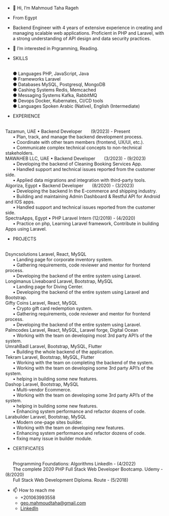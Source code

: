 - 👋 Hi, I’m Mahmoud Taha Rageh
- From Egypt

- Backend Engineer with 4 years of extensive experience in creating and managing scalable web applications.
Proficient in PHP and Laravel, with a strong understanding of API design and data security practices.

- 👀 I’m interested in Prgramming, Reading.

- SKILLS
<br>
   &nbsp;&nbsp;&nbsp;&nbsp;&nbsp;&nbsp;● Languages PHP, JavaScript, Java<br>
   &nbsp;&nbsp;&nbsp;&nbsp;&nbsp;&nbsp;● Frameworks Laravel <br>
   &nbsp;&nbsp;&nbsp;&nbsp;&nbsp;&nbsp;● Databases MySQL, Postgresql, MongoDB <br>
   &nbsp;&nbsp;&nbsp;&nbsp;&nbsp;&nbsp;● Cashing Systems Redis, Memcached <br>
   &nbsp;&nbsp;&nbsp;&nbsp;&nbsp;&nbsp;● Messaging Systems Kafka, RabbitMQ <br>
   &nbsp;&nbsp;&nbsp;&nbsp;&nbsp;&nbsp;● Devops Docker, Kubernates, CI/CD tools <br>
   &nbsp;&nbsp;&nbsp;&nbsp;&nbsp;&nbsp;● Languages Spoken Arabic (Native), English (Intermediate) <br>

- EXPERIENCE
<br>
      Tazamun, UAE • Backend Developer &nbsp;&nbsp;&nbsp;&nbsp;&nbsp;&nbsp;(9/2023) - Present <br>
            &nbsp;&nbsp;&nbsp;&nbsp;&nbsp;&nbsp;• Plan, track, and manage the backend development process. <br>
            &nbsp;&nbsp;&nbsp;&nbsp;&nbsp;&nbsp;• Coordinate with other team members (frontend, UX/UI, etc.). <br>
            &nbsp;&nbsp;&nbsp;&nbsp;&nbsp;&nbsp;• Communicate complex technical concepts to non-technical stakeholders. <br>
      MAWAHEB LLC, UAE • Backend Developer &nbsp;&nbsp;&nbsp;&nbsp;&nbsp;&nbsp;(3/2023) - (9/2023) <br>
            &nbsp;&nbsp;&nbsp;&nbsp;&nbsp;&nbsp;• Developing the backend of Cleaning Booking Services App. <br>
            &nbsp;&nbsp;&nbsp;&nbsp;&nbsp;&nbsp;• Handled support and technical issues reported from the customer side. <br>
            &nbsp;&nbsp;&nbsp;&nbsp;&nbsp;&nbsp;• Applied data migrations and integration with third-party tools. <br>
       Algoriza, Egypt • Backend Developer &nbsp;&nbsp;&nbsp;&nbsp;&nbsp;&nbsp;(8/2020) - (3/2023)<br>
            &nbsp;&nbsp;&nbsp;&nbsp;&nbsp;&nbsp;• Developing the backend In the E-commerce and shipping industry. <br>
            &nbsp;&nbsp;&nbsp;&nbsp;&nbsp;&nbsp;• Building and maintaining Admin Dashboard & Restful API for Android and IOS apps. <br>
            &nbsp;&nbsp;&nbsp;&nbsp;&nbsp;&nbsp;• Handled support and technical issues reported from the customer side. <br>
      SpectraApps, Egypt • PHP Laravel Intern (12/2019) - (4/2020) <br>
            &nbsp;&nbsp;&nbsp;&nbsp;&nbsp;&nbsp;• Practice on php, Learning Laravel framework, Contribute in building Apps using Laravel. <br>

- PROJECTS
<br>
      Dsyncsolutions Laravel, React, MySQL <br>
           &nbsp;&nbsp;&nbsp;&nbsp;&nbsp;&nbsp;• Landing page for corporate inventory system. <br>
           &nbsp;&nbsp;&nbsp;&nbsp;&nbsp;&nbsp;• Gathering requirements, code reviewer and mentor for frontend process. <br>
           &nbsp;&nbsp;&nbsp;&nbsp;&nbsp;&nbsp;• Developing the backend of the entire system using Laravel. <br>
      Longimanus Liveaboard Laravel, Bootstrap, MySQL <br>
            &nbsp;&nbsp;&nbsp;&nbsp;&nbsp;&nbsp;• Landing page for Diving Center. <br>
            &nbsp;&nbsp;&nbsp;&nbsp;&nbsp;&nbsp;• Developing the backend of the entire system using Laravel and Bootstrap. <br>
      Gifty Coins Laravel, React, MySQL <br>
            &nbsp;&nbsp;&nbsp;&nbsp;&nbsp;&nbsp;• Crypto gift card redemption system. <br>
            &nbsp;&nbsp;&nbsp;&nbsp;&nbsp;&nbsp;• Gathering requirements, code reviewer and mentor for frontend process. <br>
            &nbsp;&nbsp;&nbsp;&nbsp;&nbsp;&nbsp;• Developing the backend of the entire system using Laravel. <br>
      Palmcodes Laravel, React, MySQL, Laravel forge, Digital Ocean <br>
            &nbsp;&nbsp;&nbsp;&nbsp;&nbsp;&nbsp;• Working with the team on developing most 3rd party API’s of the system. <br>
      UmrahBadl Laravel, Bootstrap, MySQL, Flutter <br>
            &nbsp;&nbsp;&nbsp;&nbsp;&nbsp;&nbsp;• Building the whole backend of the application. <br>
      Tekram Laravel, Bootstrap, MySQL, Flutter <br>
            &nbsp;&nbsp;&nbsp;&nbsp;&nbsp;&nbsp;• Working with the team on completing the backend of the system. <br>
            &nbsp;&nbsp;&nbsp;&nbsp;&nbsp;&nbsp;• Working with the team on developing some 3rd party API’s of the system. <br>
            &nbsp;&nbsp;&nbsp;&nbsp;&nbsp;&nbsp;• helping in building some new features. <br>
      Dashop Laravel, Bootstrap, MySQL <br>
           &nbsp;&nbsp;&nbsp;&nbsp;&nbsp;&nbsp;• Multi-vendor Ecommerce. <br>
           &nbsp;&nbsp;&nbsp;&nbsp;&nbsp;&nbsp;• Working with the team on developing some 3rd party API’s of the system. <br>
          &nbsp;&nbsp;&nbsp;&nbsp;&nbsp;&nbsp;• helping in building some new features. <br>
           &nbsp;&nbsp;&nbsp;&nbsp;&nbsp;&nbsp;• Enhancing system performance and refactor dozens of code. <br>
      Larabuilder Laravel, Bootstrap, MySQL <br>
           &nbsp;&nbsp;&nbsp;&nbsp;&nbsp;&nbsp;• Modern one-page sites builder. <br>
           &nbsp;&nbsp;&nbsp;&nbsp;&nbsp;&nbsp;• Working with the team on developing new features. <br>
           &nbsp;&nbsp;&nbsp;&nbsp;&nbsp;&nbsp;• Enhancing system performance and refactor dozens of code. <br>
           &nbsp;&nbsp;&nbsp;&nbsp;&nbsp;&nbsp;• fixing many issue in builder module. <br>
  
- CERTIFICATES
<br>
           &nbsp;&nbsp;&nbsp;&nbsp;&nbsp;&nbsp;Programming Foundations: Algorithms LinkedIn - (4/2022) <br>
           &nbsp;&nbsp;&nbsp;&nbsp;&nbsp;&nbsp;The complete 2020 PHP Full Stack Web Developer Bootcamp. Udemy - (8/2020) <br>
           &nbsp;&nbsp;&nbsp;&nbsp;&nbsp;&nbsp;Full Stack Web Development Diploma. Route - (5/2018) <br>

- 📫 How to reach me
  * +201063993558 
  * geo.mahmoudtaha@gmail.com
  * <a href="https://www.linkedin.com/in/mahmoud-t-rageh/">LinkedIn</a>

